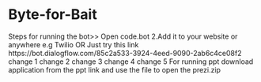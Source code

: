 # Byte-for-Bait
<Bot-dialogflow>
Steps for running the bot>>
Open code.bot 2.Add it to your website or anywhere e.g Twilio
OR Just try this link https://bot.dialogflow.com/85c2a533-3924-4eed-9090-2ab6c4ce08f2
change 1
  change 2
  change 3
  change 4
  change 5
For running ppt download application from the ppt link and use the file to open the prezi.zip
